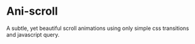 
# Ani-scroll

A subtle, yet beautiful scroll animations using only simple css transitions and javascript query.

